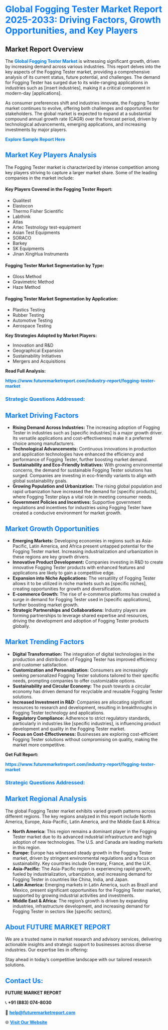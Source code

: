 <h1 style="color: #007BFF;">Global Fogging Tester Market Report 2025-2033: Driving Factors, Growth Opportunities, and Key Players</h1>

<section id="overview">
<h2>Market Report Overview</h2>
<p>The <a href="https://www.futuremarketreport.com/industry-report/fogging-tester-market" style="color: #007BFF; text-decoration: none;"><strong>Global Fogging Tester Market</strong></a> is witnessing significant growth, driven by increasing demand across various industries. This report delves into the key aspects of the Fogging Tester market, providing a comprehensive analysis of its current status, future potential, and challenges. The demand for Fogging Tester has surged due to its wide-ranging applications in industries such as [insert industries], making it a critical component in modern-day [applications].</p>
<p>As consumer preferences shift and industries innovate, the Fogging Tester market continues to evolve, offering both challenges and opportunities for stakeholders. The global market is expected to expand at a substantial compound annual growth rate (CAGR) over the forecast period, driven by technological advancements, emerging applications, and increasing investments by major players.</p>
</section>

<section id="overview">
<p><a href="https://www.futuremarketreport.com/request-sample/reportId=92235" style="color: #007BFF; text-decoration: none;"><strong>Explore Sample Report Here</strong></a></p>
</section>

<section id="key-players">
<h2 style="color: #007BFF;">Market Key Players Analysis</h2>
<p>The Fogging Tester market is characterized by intense competition among key players striving to capture a larger market share. Some of the leading companies in the market include:</p>
<h4>Key Players Covered in the Fogging Tester Report:</h4>
<ul><li>Qualitest</li><li>Elastocon</li><li>Thermo Fisher Scientific</li><li>Labthink</li><li>Atlas</li><li>Artec Testnology test-equipment</li><li>Asian Test Equipments</li><li>SORACO</li><li>Barkey</li><li>SK Equipments</li><li>Jinan XingHua Instruments</li></ul>
<h4>Fogging Tester Market Segmentation by Type:</h4>
<ul><li>Gloss Method</li><li>Gravimetric Method</li><li>Haze Method</li></ul>

<h4>Fogging Tester Market Segmentation by Application:</h4>
<ul><li>Plastics Testing</li><li>Rubber Testing</li><li>Automotive Testing</li><li>Aerospace Testing</li></ul>
<p><strong>Key Strategies Adopted by Market Players:</strong></p>
<ul>
<li>Innovation and R&D</li>
<li>Geographical Expansion</li>
<li>Sustainability Initiatives</li>
<li>Mergers and Acquisitions</li>
</ul>
</section>

<section>
<p><strong>Read Full Analysis: </strong></p><a href="https://www.futuremarketreport.com/industry-report/fogging-tester-market" style="color: #007BFF; text-decoration: none;"><strong>https://www.futuremarketreport.com/industry-report/fogging-tester-market</strong></a>
<h3 style="color: #007BFF;">Strategic Questions Addressed:</h3>
</section>

<section id="driving-factors">
<h2 style="color: #007BFF;">Market Driving Factors</h2>
<ul>
<li><strong>Rising Demand Across Industries:</strong> The increasing adoption of Fogging Tester in industries such as [specific industries] is a major growth driver. Its versatile applications and cost-effectiveness make it a preferred choice among manufacturers.</li>
<li><strong>Technological Advancements:</strong> Continuous innovations in production and application technologies have enhanced the efficiency and performance of Fogging Tester, further boosting market demand.</li>
<li><strong>Sustainability and Eco-Friendly Initiatives:</strong> With growing environmental concerns, the demand for sustainable Fogging Tester solutions has surged. Companies are investing in eco-friendly variants to align with global sustainability goals.</li>
<li><strong>Growing Population and Urbanization:</strong> The rising global population and rapid urbanization have increased the demand for [specific products], where Fogging Tester plays a vital role in meeting consumer needs.</li>
<li><strong>Government Policies and Incentives:</strong> Supportive government regulations and incentives for industries using Fogging Tester have created a conducive environment for market growth.</li>
</ul>
</section>

<section id="growth-opportunities">
<h2 style="color: #007BFF;">Market Growth Opportunities</h2>
<ul>
<li><strong>Emerging Markets:</strong> Developing economies in regions such as Asia-Pacific, Latin America, and Africa present untapped potential for the Fogging Tester market. Increasing industrialization and urbanization in these regions are key growth drivers.</li>
<li><strong>Innovative Product Development:</strong> Companies investing in R&D to create innovative Fogging Tester products with enhanced features and applications are likely to gain a competitive edge.</li>
<li><strong>Expansion into Niche Applications:</strong> The versatility of Fogging Tester allows it to be utilized in niche markets such as [specific niches], creating opportunities for growth and diversification.</li>
<li><strong>E-commerce Growth:</strong> The rise of e-commerce platforms has created a surge in demand for Fogging Tester used in [specific applications], further boosting market growth.</li>
<li><strong>Strategic Partnerships and Collaborations:</strong> Industry players are forming partnerships to leverage shared expertise and resources, driving the development and adoption of Fogging Tester products globally.</li>
</ul>
</section>

<section id="trending-factors">
<h2 style="color: #007BFF;">Market Trending Factors</h2>
<ul>
<li><strong>Digital Transformation:</strong> The integration of digital technologies in the production and distribution of Fogging Tester has improved efficiency and customer satisfaction.</li>
<li><strong>Customization and Personalization:</strong> Consumers are increasingly seeking personalized Fogging Tester solutions tailored to their specific needs, prompting companies to offer customizable options.</li>
<li><strong>Sustainability and Circular Economy:</strong> The push towards a circular economy has driven demand for recyclable and reusable Fogging Tester solutions.</li>
<li><strong>Increased Investment in R&D:</strong> Companies are allocating significant resources to research and development, resulting in breakthroughs in Fogging Tester technology and applications.</li>
<li><strong>Regulatory Compliance:</strong> Adherence to strict regulatory standards, particularly in industries like [specific industries], is influencing product development and quality in the Fogging Tester market.</li>
<li><strong>Focus on Cost-Effectiveness:</strong> Businesses are exploring cost-efficient Fogging Tester solutions without compromising on quality, making the market more competitive.</li>
</ul>
</section>

<section>
<p><strong>Get Full Report: </strong></p><a href="https://www.futuremarketreport.com/industry-report/fogging-tester-market" style="color: #007BFF; text-decoration: none;"><strong>https://www.futuremarketreport.com/industry-report/fogging-tester-market</strong></a>
<h3 style="color: #007BFF;">Strategic Questions Addressed:</h3>
</section>


<section id="regional-analysis">
<h2 style="color: #007BFF;">Market Regional Analysis</h2>
<p>The global Fogging Tester market exhibits varied growth patterns across different regions. The key regions analyzed in this report include North America, Europe, Asia-Pacific, Latin America, and the Middle East & Africa:</p>
<ul>
<li><strong>North America:</strong> This region remains a dominant player in the Fogging Tester market due to its advanced industrial infrastructure and high adoption of new technologies. The U.S. and Canada are leading markets in this region.</li>
<li><strong>Europe:</strong> Europe has witnessed steady growth in the Fogging Tester market, driven by stringent environmental regulations and a focus on sustainability. Key countries include Germany, France, and the U.K.</li>
<li><strong>Asia-Pacific:</strong> The Asia-Pacific region is experiencing rapid growth, fueled by industrialization, urbanization, and increasing demand for Fogging Tester in countries like China, India, and Japan.</li>
<li><strong>Latin America:</strong> Emerging markets in Latin America, such as Brazil and Mexico, present significant opportunities for the Fogging Tester market, supported by growing industrial activities and investments.</li>
<li><strong>Middle East & Africa:</strong> The region’s growth is driven by expanding industries, infrastructure development, and increasing demand for Fogging Tester in sectors like [specific sectors].</li>
</ul>
</section>

<footer>
<h2 style="color: #007BFF;">About FUTURE MARKET REPORT</h2>
<p>We are a trusted name in market research and advisory services, delivering actionable insights and strategic support to businesses across diverse industries. Our expertise lies in offering:</p>

<p>Stay ahead in today’s competitive landscape with our tailored research solutions.</p>

<h2 style="color: #007BFF;">Contact Us:</h2>
<p><strong>FUTURE MARKET REPORT</strong></p>
<p>📞 <strong>+91 (883) 074-8030</strong></p>
<p>📧 <strong><a href="mailto:help@futuremarketreport.com" style="color: #007BFF;">help@futuremarketreport.com</a></strong></p>
<p>🌐 <strong><a href="https://www.futuremarketreport.com/" style="color: #007BFF;">Visit Our Website</a></strong></p>
</footer>